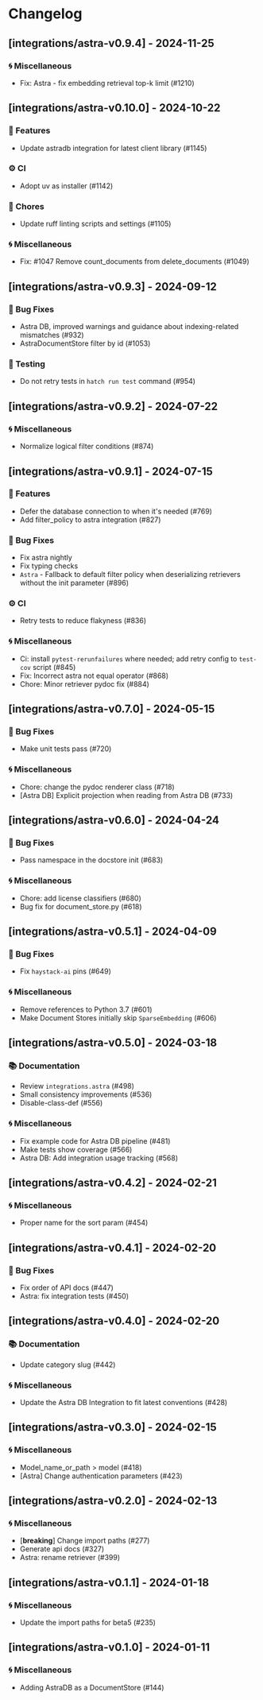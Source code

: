 # Changelog

## [integrations/astra-v0.9.4] - 2024-11-25

### 🌀 Miscellaneous

- Fix: Astra - fix embedding retrieval top-k limit (#1210)

## [integrations/astra-v0.10.0] - 2024-10-22

### 🚀 Features

- Update astradb integration for latest client library (#1145)

### ⚙️ CI

- Adopt uv as installer (#1142)

### 🧹 Chores

- Update ruff linting scripts and settings (#1105)

### 🌀 Miscellaneous

- Fix: #1047 Remove count_documents from delete_documents (#1049)

## [integrations/astra-v0.9.3] - 2024-09-12

### 🐛 Bug Fixes

- Astra DB, improved warnings and guidance about indexing-related mismatches (#932)
- AstraDocumentStore filter by id (#1053)

### 🧪 Testing

- Do not retry tests in `hatch run test` command (#954)


## [integrations/astra-v0.9.2] - 2024-07-22

### 🌀 Miscellaneous

- Normalize logical filter conditions (#874)

## [integrations/astra-v0.9.1] - 2024-07-15

### 🚀 Features

- Defer the database connection to when it's needed (#769)
- Add filter_policy to astra integration (#827)

### 🐛 Bug Fixes

- Fix astra nightly
- Fix typing checks
- `Astra` - Fallback to default filter policy when deserializing retrievers without the init parameter (#896)

### ⚙️ CI

- Retry tests to reduce flakyness (#836)

### 🌀 Miscellaneous

- Ci: install `pytest-rerunfailures` where needed; add retry config to `test-cov` script (#845)
- Fix: Incorrect astra not equal operator (#868)
- Chore: Minor retriever pydoc fix (#884)

## [integrations/astra-v0.7.0] - 2024-05-15

### 🐛 Bug Fixes

- Make unit tests pass (#720)

### 🌀 Miscellaneous

- Chore: change the pydoc renderer class (#718)
- [Astra DB] Explicit projection when reading from Astra DB (#733)

## [integrations/astra-v0.6.0] - 2024-04-24

### 🐛 Bug Fixes

- Pass namespace in the docstore init (#683)

### 🌀 Miscellaneous

- Chore: add license classifiers (#680)
- Bug fix for document_store.py (#618)

## [integrations/astra-v0.5.1] - 2024-04-09

### 🐛 Bug Fixes

- Fix `haystack-ai` pins (#649)

### 🌀 Miscellaneous

- Remove references to Python 3.7 (#601)
- Make Document Stores initially skip `SparseEmbedding` (#606)

## [integrations/astra-v0.5.0] - 2024-03-18

### 📚 Documentation

- Review `integrations.astra` (#498)
- Small consistency improvements (#536)
- Disable-class-def (#556)

### 🌀 Miscellaneous

- Fix example code for Astra DB pipeline (#481)
- Make tests show coverage (#566)
- Astra DB: Add integration usage tracking (#568)

## [integrations/astra-v0.4.2] - 2024-02-21

### 🌀 Miscellaneous

- Proper name for the sort param (#454)

## [integrations/astra-v0.4.1] - 2024-02-20

### 🐛 Bug Fixes

- Fix order of API docs (#447)
- Astra: fix integration tests (#450)

## [integrations/astra-v0.4.0] - 2024-02-20

### 📚 Documentation

- Update category slug (#442)

### 🌀 Miscellaneous

- Update the Astra DB Integration to fit latest conventions (#428)

## [integrations/astra-v0.3.0] - 2024-02-15

### 🌀 Miscellaneous

- Model_name_or_path > model (#418)
- [Astra] Change authentication parameters (#423)

## [integrations/astra-v0.2.0] - 2024-02-13

### 🌀 Miscellaneous

- [**breaking**] Change import paths (#277)
- Generate api docs (#327)
- Astra: rename retriever (#399)

## [integrations/astra-v0.1.1] - 2024-01-18

### 🌀 Miscellaneous

- Update the import paths for beta5 (#235)

## [integrations/astra-v0.1.0] - 2024-01-11

### 🌀 Miscellaneous

- Adding AstraDB as a DocumentStore (#144)

<!-- generated by git-cliff -->
